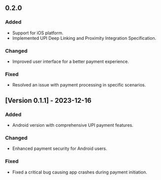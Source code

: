 ## 0.2.0

### Added

- Support for iOS platform.
- Implemented UPI Deep Linking and Proximity Integration Specification.

### Changed

- Improved user interface for a better payment experience.

### Fixed

- Resolved an issue with payment processing in specific scenarios.

## [Version 0.1.1] - 2023-12-16

### Added

- Android version with comprehensive UPI payment features.

### Changed

- Enhanced payment security for Android users.

### Fixed

- Fixed a critical bug causing app crashes during payment initiation.